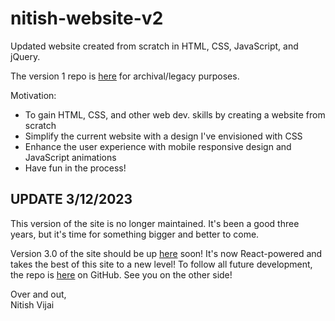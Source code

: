 # nitish-website-v2

Updated website created from scratch in HTML, CSS, JavaScript, and jQuery.

The version 1 repo is [here](https://github.com/nitishvijai/nitish-website-v1) for archival/legacy purposes.

Motivation:
  - To gain HTML, CSS, and other web dev. skills by creating a website from scratch
  - Simplify the current website with a design I've envisioned with CSS
  - Enhance the user experience with mobile responsive design and JavaScript animations
  - Have fun in the process!

## UPDATE 3/12/2023

This version of the site is no longer maintained. It's been a good three years, but it's time for something bigger and better to come.

Version 3.0 of the site should be up [here](https://nitishv.dev) soon! It's now React-powered and takes the best of this site to a new level! To follow all future development, the repo is [here](https://github.com/nitishvijai/nitish-website-v3) on GitHub. See you on the other side!

Over and out,<br/>
Nitish Vijai
